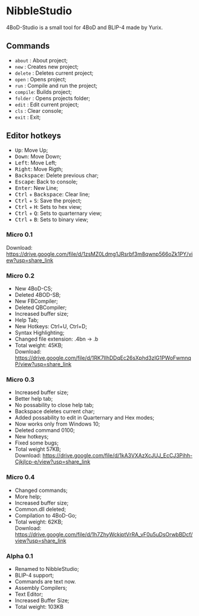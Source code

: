 # NibbleStudio
4BoD-Studio is a small tool for 4BoD and BLIP-4 made by Yurix.

## Commands
 - `about`  : About project;
 - `new`    : Creates new project;
 - `delete` : Deletes current project;
 - `open`   : Opens project;
 - `run`    : Compile and run the project;
 - `compile`: Builds project;
 - `folder` : Opens projects folder;
 - `edit`   : Edit current project;
 - `cls`    : Clear console;
 - `exit`   : Exit;
 
## Editor hotkeys
 - <kbd>Up</kbd>: Move Up;
 - <kbd>Down</kbd>: Move Down;
 - <kbd>Left</kbd>: Move Left;
 - <kbd>Right</kbd>: Move Rigth;
 - <kbd>Backspace</kbd>: Delete previous char;
 - <kbd>Escape</kbd>: Back to console;
 - <kbd>Enter</kbd>: New Line;
 - <kbd>Ctrl</kbd> + <kbd>Backspace</kbd>: Clear line;
 - <kbd>Ctrl</kbd> + <kbd>S</kbd>: Save the project;
 - <kbd>Ctrl</kbd> + <kbd>H</kbd>: Sets to hex view;
 - <kbd>Ctrl</kbd> + <kbd>Q</kbd>: Sets to quarternary view;
 - <kbd>Ctrl</kbd> + <kbd>B</kbd>: Sets to binary view;
 

### Micro 0.1
Download: https://drive.google.com/file/d/1zsMZ0Ldmg1JRsrbf3m8qwnp566oZk1PY/view?usp=share_link

### Micro 0.2
 - New 4BoD-CS;
 - Deleted 4BOD-SB;
 - New FBCompiler;
 - Deleted QBCompiler;
 - Increased buffer size;
 - Help Tab;
 - New Hotkeys: Ctrl+U, Ctrl+D;
 - Syntax Highlighting;
 - Changed file extension: .4bn -> .b
 - Total weight: 45KB; <br>
Download: https://drive.google.com/file/d/1RK7IlhDDqEc26sXphd3zlG1PWoFwmnqP/view?usp=share_link

### Micro 0.3
 - Increased buffer size;
 - Better help tab;
 - No possability to close help tab;
 - Backspace deletes current char;
 - Added possability to edit in Quarternary and Hex modes;
 - Now works only from Windows 10;
 - Deleted command 0100;
 - New hotkeys;
 - Fixed some bugs;
 - Total weight 57KB; <br>
 Download: https://drive.google.com/file/d/1kA3VXAzXcJUJ_EcCJ3Pihh-CjkjIcp-e/view?usp=share_link

### Micro 0.4
 - Changed commands;
 - More help;
 - Increased buffer size;
 - Common.dll deleted;
 - Compilation to 4BoD-Go;
 - Total weight: 62KB; <br>
Download: https://drive.google.com/file/d/1h7ZhyWckjptVrRA_vF0u5uDsOrwbBDcf/view?usp=share_link

### Alpha 0.1
 - Renamed to NibbleStudio;
 - BLIP-4 support;
 - Commands are text now.
 - Assembly Compilers;
 - Text Editor;
 - Increased Buffer Size;
 - Total weight: 103KB

